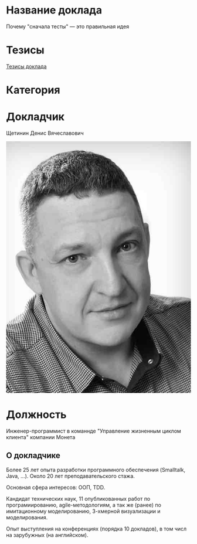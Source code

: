 # Название доклада 

Почему "сначала тесты" — это правильная идея


# Тезисы

[Тезисы доклада](abstract.md)

# Категория


# Докладчик
 Щетинин Денис Вячеславович

 
  ![](Face-BW-small.jpg)

# Должность 

Инженер-программист в команнде "Управление жизненным циклом клиента" компании Монета

## О докладчике

Более 25 лет опыта разработки программного обеспечения (Smalltalk, Java, …). Около 20 лет преподавательского стажа.

Основная сфера интересов: ООП, TDD. 

Кандидат технических наук, 11 опубликованных работ по програмиированию, agile-методологиям, а так же (ранее) по имитационному моделированию, 3-хмерной визуализации и моделирования.

Опыт выступления на конференциях (порядка 10 докладов), в том числ на зарубужных (на английском).














